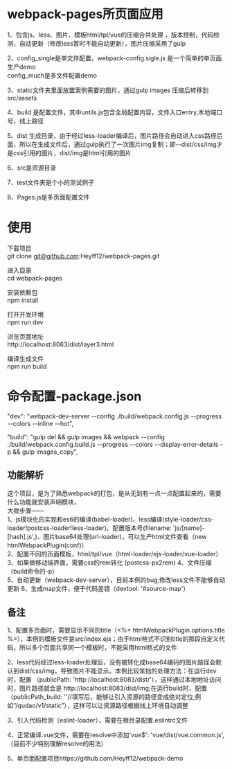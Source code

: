 # webpack-pages所页面应用
1、包含js、less、图片、模板html/tpl/vue的压缩合并处理 ，版本控制，代码检测，自动更新（修改less暂时不能自动更新），图片压缩采用了gulp  

2、config_single是单文件配置，webpack-config.sigle.js 是一个简单的单页面生产demo  
   config_much是多文件配置demo  

3、static文件夹里面放置案例需要的图片，通过gulp images 压缩后转移到src/assets  

4、build 是配置文件，其中untils.js包含全局配置内容，文件入口entry,本地端口号，线上路径  

5、dist 生成目录，由于经过less-loader编译后，图片路径会自动进入css路径后面，所以在生成文件后，通过gulp执行了一次图片img复制；即--dist/css/img才是css引用的图片，dist/img是html引用的图片 

6、src是资源目录  

7、test文件夹是个小的测试例子  

8、Pages.js是多页面配置文件  



# 使用 
下载项目  
git clone git@github.com:Heyff12/webpack-pages.git  

进入目录  
cd  webpack-pages  

安装依赖包  
npm install  

打开开发环境  
npm run dev  

浏览页面地址  
http://localhost:8083/dist/layer3.html  

编译生成文件  
npm run build  


# 命令配置-package.json  
"dev": "webpack-dev-server --config ./build/webpack.config.js --progress  --colors  --inline --hot",  

"build": "gulp del && gulp images && webpack --config ./build/webpack.config.build.js --progress  --colors  --display-error-details -p && gulp images_copy",  


## 功能解析 
这个项目，是为了熟悉webpack的打包，是从无到有一点一点配置起来的，需要什么功能就安装声明模块，  
大致步骤——  
1、js模块化的实现和es6的编译(babel-loader)、less编译(style-loader/css-loader!postcss-loader!less-loader)、配置版本号(filename: 'js/[name]-[hash].js',)、图片base64处理(url-loader)，可以生产html文件查看（new htmlWebpackPlugin(conf)）  
2、配置不同的页面模板，html/tpl/vue（html-loader/ejs-loader/vue-loader）  
3、如果做移动端界面，需要css的rem转化 (postcss-px2rem) 
4、文件压缩（build命令的-p）  
5、自动更新（webpack-dev-server），目前本例的bug,修改less文件不能够自动更新 
6、生成map文件，便于代码差错（devtool: '#source-map'）  


## 备注  
1、配置多页面时，需要显示不同的title（<%= htmlWebpackPlugin.options.title %>），本例的模板文件是src/index.ejs；由于html格式不识别title的那段自定义代码，所以多个页面共享同一个模板时，不能采用html格式的文件  

2、less代码经过less-loader处理后，没有被转化成base64编码的图片路径会默认到dist/css/img，导致图片不能显示。本例比较笨拙的处理方法：在运行dev时，配置 （publicPath: 'http://localhost:8083/dist/'），这样通过本地地址访问时，图片路径就会是 http://localhost:8083/dist/img;在运行build时，配置（publicPath_build: ''//填写后，能够让引入资源的路径变成绝对定位,例如“/qudao/v1/static”），这样可以让资源路径根据线上环境自动调整  

3、引入代码检测（eslint-loader），需要在根目录配置.eslintrc文件  

4、正常编译.vue文件，需要在resolve中添加'vue$': 'vue/dist/vue.common.js', （目前不少特别理解resolve的用法）  

5、单页面配置项目https://github.com/Heyff12/webpack-demo   
 





